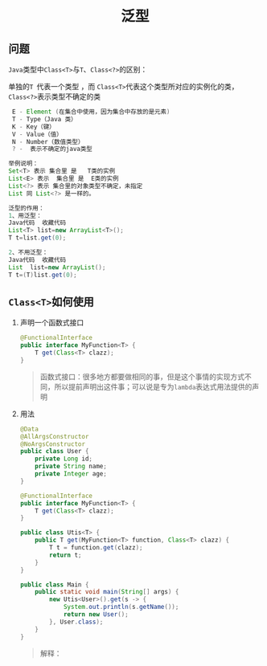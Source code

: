<h1 align="center">泛型</h1>

## 问题

`Java`类型中`Class<T>`与`T`、`Class<?>`的区别：

单独的`T `代表一个类型 ，而 `Class<T>`代表这个类型所对应的实例化的类， `Class<?>`表示类型不确定的类

```java
 E - Element (在集合中使用，因为集合中存放的是元素)
 T - Type（Java 类）
 K - Key（键）
 V - Value（值）
 N - Number（数值类型）
 ? -  表示不确定的java类型

举例说明： 
Set<T> 表示 集合里 是   T类的实例 
List<E> 表示  集合里 是  E类的实例 
List<?> 表示 集合里的对象类型不确定，未指定 
List 同 List<?> 是一样的。 

泛型的作用： 
1、用泛型： 
Java代码  收藏代码
List<T> list=new ArrayList<T>();  
T t=list.get(0);  

2、不用泛型： 
Java代码  收藏代码
List  list=new ArrayList();  
T t=(T)list.get(0);
```

## `Class<T>`如何使用

1. 声明一个函数式接口

   ```java
   @FunctionalInterface
   public interface MyFunction<T> {
       T get(Class<T> clazz);
   }
   ```

   > 函数式接口：很多地方都要做相同的事，但是这个事情的实现方式不同，所以提前声明出这件事；可以说是专为`lambda`表达式用法提供的声明

2. 用法

   ```java
   @Data
   @AllArgsConstructor
   @NoArgsConstructor
   public class User {
       private Long id;
       private String name;
       private Integer age;
   }
   ```

   ```java
   @FunctionalInterface
   public interface MyFunction<T> {
       T get(Class<T> clazz);
   }
   ```

   ```java
   public class Utis<T> {
       public T get(MyFunction<T> function, Class<T> clazz) {
           T t = function.get(clazz);
           return t;
       }
   }
   ```

   ```java
   public class Main {
       public static void main(String[] args) {
           new Utis<User>().get(s -> {
               System.out.println(s.getName());
               return new User();
           }, User.class);
       }
   }
   ```

   > 解释：



